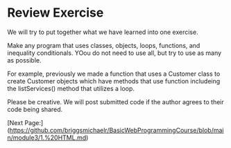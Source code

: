 # Review Exercise

We will try to put together what we have learned into one exercise. 

Make any program that uses classes, objects, loops, functions, and inequality conditionals. YOou do not need to use all, but try to use as many as possible.

For example, previously we made a function that uses a Customer class to create Customer objects which have methods that use function includeing the listServices() method that utilizes a loop.

Please be creative. We will post submitted code if the author agrees to their code being shared.

[Next Page:] (https://github.com/briggsmichaelr/BasicWebProgrammingCourse/blob/main/module3/1.%20HTML.md)

